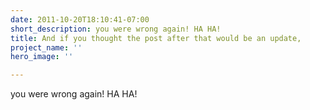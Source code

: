 ```yaml
---
date: 2011-10-20T18:10:41-07:00
short_description: you were wrong again! HA HA!
title: And if you thought the post after that would be an update,
project_name: ''
hero_image: ''

---
```

you were wrong again! HA HA!